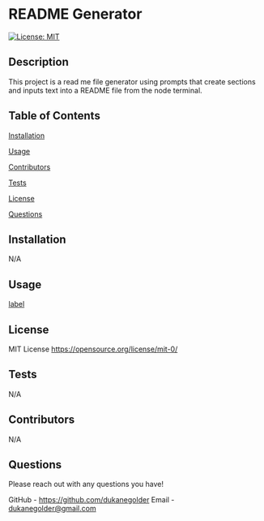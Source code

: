 # README Generator

[![License: MIT](https://img.shields.io/badge/License-MIT-yellow.svg)](https://opensource.org/licenses/MIT)

## Description

This project is a read me file generator using prompts that create sections and inputs text into a README file from the node terminal.

## Table of Contents

[Installation](#installation)

[Usage](#usage)

[Contributors](#contributors)

[Tests](#tests)

[License](#license)

[Questions](#questions)

## Installation

N/A

## Usage

[label](../../Downloads/Readme%20generator%20example%20video.webm)

## License

MIT License https://opensource.org/license/mit-0/

## Tests

N/A

## Contributors

N/A

## Questions

Please reach out with any questions you have!

GitHub - https://github.com/dukanegolder
Email - dukanegolder@gmail.com
